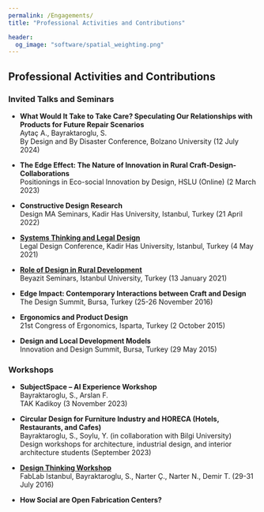 ```yaml
---
permalink: /Engagements/
title: "Professional Activities and Contributions"

header:
  og_image: "software/spatial_weighting.png"
---
```



## Professional Activities and Contributions

### Invited Talks and Seminars

- **What Would It Take to Take Care? Speculating Our Relationships with Products for Future Repair Scenarios**  
  Aytaç A., Bayraktaroglu, S.  
  By Design and By Disaster Conference, Bolzano University (12 July 2024)

- **The Edge Effect: The Nature of Innovation in Rural Craft-Design-Collaborations**  
  Positionings in Eco-social Innovation by Design, HSLU (Online) (2 March 2023)

- **Constructive Design Research**  
  Design MA Seminars, Kadir Has University, Istanbul, Turkey (21 April 2022)

- [**Systems Thinking and Legal Design**](https://www.youtube.com/watch?v=22bgO8AYAi4)  
  Legal Design Conference, Kadir Has University, Istanbul, Turkey (4 May 2021)

- [**Role of Design in Rural Development**](https://www.youtube.com/watch?v=h7L9XQY3e4o)  
  Beyazit Seminars, Istanbul University, Turkey (13 January 2021)

- **Edge Impact: Contemporary Interactions between Craft and Design**  
  The Design Summit, Bursa, Turkey (25-26 November 2016)

- **Ergonomics and Product Design**  
  21st Congress of Ergonomics, Isparta, Turkey (2 October 2015)

- **Design and Local Development Models**  
  Innovation and Design Summit, Bursa, Turkey (29 May 2015)

### Workshops

- **SubjectSpace – AI Experience Workshop**  
  Bayraktaroglu, S., Arslan F.  
  TAK Kadikoy (3 November 2023)

- **Circular Design for Furniture Industry and HORECA (Hotels, Restaurants, and Cafes)**  
  Bayraktaroglu, S., Soylu, Y. (in collaboration with Bilgi University)  
  Design workshops for architecture, industrial design, and interior architecture students (September 2023)

- [**Design Thinking Workshop**](/images/workshops/mader.png)  
  FabLab Istanbul, Bayraktaroglu, S., Narter Ç., Narter N., Demir T. (29-31 July 2016)

- **How Social are Open Fabrication Centers?**  







